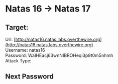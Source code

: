 # Natas 16 -> Natas 17


## Target:
Url: [http://natas16.natas.labs.overthewire.org](http://natas16.natas.labs.overthewire.org) <br/>
Username: natas16 <br/>
Password: WaIHEacj63wnNIBROHeqi3p9t0m5nhmh <br/>
Attack Type: <br/>


## Next Password
